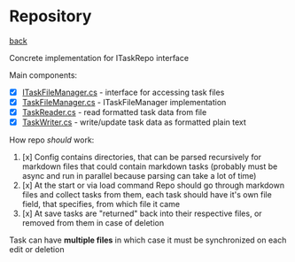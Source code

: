 # Repository
[back](../Planum.md)

Concrete implementation for ITaskRepo interface

Main components:
- [x] [ITaskFileManager.cs](./ITaskFileManager.cs) - interface for accessing task files
- [x] [TaskFileManager.cs](./TaskFileManager.cs) - ITaskFileManager implementation
- [x] [TaskReader.cs](./TaskReader.cs) - read formatted task data from file
- [x] [TaskWriter.cs](./TaskWriter.cs) - write/update task data as formatted plain text

How repo *should* work:
1. [x] Config contains directories, that can be parsed recursively for markdown files that could contain markdown tasks (probably must be async and run in parallel because parsing can take a lot of time)
2. [x] At the start or via load command Repo should go through markdown files and collect tasks from them, each task should have it's own file field, that specifies, from which file it came
3. [x] At save tasks are "returned" back into their respective files, or removed from them in case of deletion

Task can have **multiple files** in which case it must be synchronized on each edit or deletion
